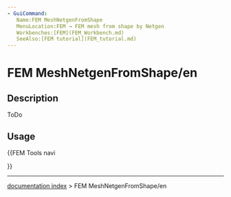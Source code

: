 ```yaml
---
- GuiCommand:
   Name:FEM MeshNetgenFromShape
   MenuLocation:FEM → FEM mesh from shape by Netgen
   Workbenches:[FEM](FEM_Workbench.md)
   SeeAlso:[FEM tutorial](FEM_tutorial.md)
---
```


# FEM MeshNetgenFromShape/en

## Description

ToDo

## Usage





{{FEM Tools navi

}}

---
[documentation index](../README.md) > FEM MeshNetgenFromShape/en
